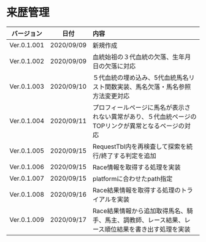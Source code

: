 # 来歴管理
| バージョン | 日付 | 内容 |
| :---: | :---: | :--- |
| Ver.0.1.001 | 2020/09/09 | 新規作成 |
| Ver.0.1.002 | 2020/09/09 | 血統始祖の３代血統の欠落、生年月日の欠落に対応 |
| Ver.0.1.003 | 2020/09/10 | ５代血統の埋め込み、5代血統馬名リスト関数実装、馬名欠落・馬名参照方法変更対応 |
| Ver.0.1.004 | 2020/09/11 | プロフィールページに馬名が表示されない異常があり、５代血統ページのTOPリンクが異常となるページの対応 |
| Ver.0.1.005 | 2020/09/15 | RequestTbl内を再検査して探索を続行/終了する判定を追加 |
| Ver.0.1.006 | 2020/09/15 | Race情報を取得する処理を実装 |
| Ver.0.1.007 | 2020/09/15 | platformに合わせたpath指定 |
| Ver.0.1.008 | 2020/09/16 | Race結果情報を取得する処理のトライアルを実装 |
| Ver.0.1.009 | 2020/09/17 | Race結果情報から追加取得馬名、騎手、馬主、調教師、レース結果、レース順位結果を書き出す処理を実装 |
